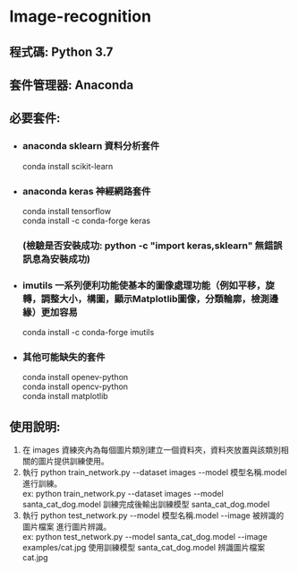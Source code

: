 # Image-recognition

<h2>程式碼: Python 3.7</h2>
<h2>套件管理器: Anaconda</h2>
<h2>必要套件:</h2>
<ul>
<li><h3>anaconda sklearn 資料分析套件</h3>
conda install scikit-learn</li>

<li><h3>anaconda keras 神經網路套件</h3>
conda install tensorflow</br>
conda install -c conda-forge keras</li>

<h3>(檢驗是否安裝成功: python -c "import keras,sklearn" 無錯誤訊息為安裝成功)</h3>

<li><h3>imutils 一系列便利功能使基本的圖像處理功能（例如平移，旋轉，調整大小，構圖，顯示Matplotlib圖像，分類輪廓，檢測邊緣）更加容易</h3>
conda install -c conda-forge imutils</li>

<li><h3>其他可能缺失的套件</h3>
conda install openev-python</br>
conda install opencv-python</br>
conda install matplotlib</li>
</ul>
<h2>使用說明:</h2>
<ol>
<li>在 images 資練夾內為每個圖片類別建立一個資料夾，資料夾放置與該類別相關的圖片提供訓練使用。</li>
  
<li>執行 python train_network.py --dataset images --model 模型名稱.model 進行訓練。</br>
ex: python train_network.py --dataset images --model santa_cat_dog.model 訓練完成後輸出訓練模型 santa_cat_dog.model</li>

<li>執行 python test_network.py --model 模型名稱.model --image 被辨識的圖片檔案 進行圖片辨識。</br>
ex: python test_network.py --model santa_cat_dog.model --image examples/cat.jpg 使用訓練模型 santa_cat_dog.model 辨識圖片檔案 cat.jpg</li>
</ol>
